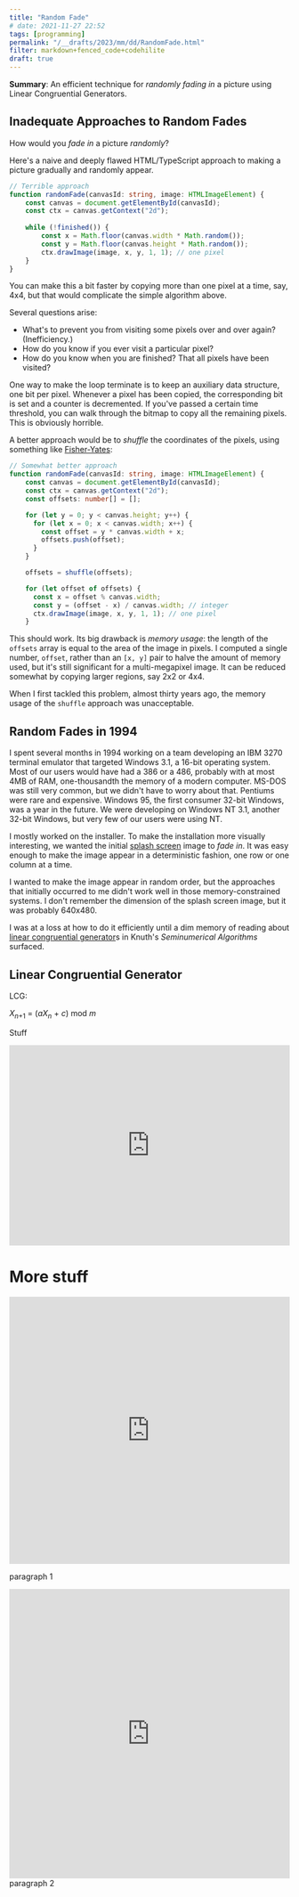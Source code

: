 ```yaml
---
title: "Random Fade"
# date: 2021-11-27 22:52
tags: [programming]
permalink: "/__drafts/2023/mm/dd/RandomFade.html"
filter: markdown+fenced_code+codehilite
draft: true
---
```


**Summary**: An efficient technique for *randomly fading in*
a picture using Linear Congruential Generators.

## Inadequate Approaches to Random Fades

How would you *fade in* a picture *randomly*?

Here's a naive and deeply flawed HTML/TypeScript approach
to making a picture gradually and randomly appear.

```typescript
// Terrible approach
function randomFade(canvasId: string, image: HTMLImageElement) {
    const canvas = document.getElementById(canvasId);
    const ctx = canvas.getContext("2d");
    
    while (!finished()) {
        const x = Math.floor(canvas.width * Math.random());
        const y = Math.floor(canvas.height * Math.random());
        ctx.drawImage(image, x, y, 1, 1); // one pixel
    }
}
```

You can make this a bit faster
by copying more than one pixel at a time, say, 4x4,
but that would complicate the simple algorithm above.

Several questions arise:

* What's to prevent you from visiting some pixels
  over and over again? (Inefficiency.)
* How do you know if you ever visit a particular pixel?
* How do you know when you are finished? That all pixels have been visited?

One way to make the loop terminate is
to keep an auxiliary data structure, one bit per pixel.
Whenever a pixel has been copied,
the corresponding bit is set
and a counter is decremented.
If you've passed a certain time threshold,
you can walk through the bitmap
to copy all the remaining pixels.
This is obviously horrible.

A better approach would be to
*shuffle* the coordinates of the pixels,
using something like [Fisher-Yates]:

[Fisher-Yates]: https://bost.ocks.org/mike/shuffle/

```typescript
// Somewhat better approach
function randomFade(canvasId: string, image: HTMLImageElement) {
    const canvas = document.getElementById(canvasId);
    const ctx = canvas.getContext("2d");
    const offsets: number[] = [];

    for (let y = 0; y < canvas.height; y++) {
      for (let x = 0; x < canvas.width; x++) {
        const offset = y * canvas.width + x;
        offsets.push(offset);
      }
    }

    offsets = shuffle(offsets);

    for (let offset of offsets) {
      const x = offset % canvas.width;
      const y = (offset - x) / canvas.width; // integer
      ctx.drawImage(image, x, y, 1, 1); // one pixel
    }
```

This should work.
Its big drawback is *memory usage*:
the length of the `offsets` array
is equal to the area of the image in pixels.
I computed a single number, `offset`,
rather than an `[x, y]` pair to halve the amount of memory used,
but it's still significant for a multi-megapixel image.
It can be reduced somewhat by copying larger regions,
say 2x2 or 4x4.

When I first tackled this problem, almost thirty years ago,
the memory usage of the `shuffle` approach was unacceptable.

## Random Fades in 1994

I spent several months in 1994
working on a team developing an IBM 3270 terminal emulator
that targeted Windows 3.1,
a 16-bit operating system.
Most of our users would have had a 386 or a 486,
probably with at most 4MB of RAM,
one-thousandth the memory of a modern computer.
MS-DOS was still very common,
but we didn't have to worry about that.
Pentiums were rare and expensive.
Windows 95, the first consumer 32-bit Windows,
was a year in the future.
We were developing on Windows NT 3.1, another 32-bit Windows,
but very few of our users were using NT.

I mostly worked on the installer.
To make the installation more visually interesting,
we wanted the initial [splash screen] image to *fade in*.
It was easy enough to make the image appear
in a deterministic fashion,
one row or one column at a time.

I wanted to make the image appear in random order,
but the approaches that initially occurred to me
didn't work well in those memory-constrained systems.
I don't remember the dimension of the splash screen image,
but it was probably 640x480.

I was at a loss at how to do it efficiently
until a dim memory of reading about
[linear congruential generator]s
in Knuth's *Seminumerical Algorithms* surfaced.

[splash screen]: https://en.wikipedia.org/wiki/Splash_screen
[linear congruential generator]: https://en.wikipedia.org/wiki/Linear_congruential_generator


## Linear Congruential Generator

LCG:

<em>X</em><sub><em>n</em>+1</sub> = (<em>aX</em><sub><em>n</em></sub> + <em>c</em>) mod <em>m</em>

Stuff

<iframe height="360" style="width: 100%;" scrolling="no" title="LCG animation" src="https://codepen.io/georgevreilly/embed/NWvmwwv?default-tab=result" frameborder="no" loading="lazy" allowtransparency="true" allowfullscreen="true">
  See the Pen <a href="https://codepen.io/georgevreilly/pen/NWvmwwv">
  LCG animation</a> by George V. Reilly (<a href="https://codepen.io/georgevreilly">@georgevreilly</a>)
  on <a href="https://codepen.io">CodePen</a>.
</iframe>

# More stuff

<iframe height="480" style="width: 100%;" scrolling="no" title="Random FadeCell Diagram" src="https://codepen.io/georgevreilly/embed/eYGOgbW?default-tab=result" frameborder="no" loading="lazy" allowtransparency="true" allowfullscreen="true">
  See the Pen <a href="https://codepen.io/georgevreilly/pen/eYGOgbW">
  Random FadeCell Diagram</a> by George V. Reilly (<a href="https://codepen.io/georgevreilly">@georgevreilly</a>)
  on <a href="https://codepen.io">CodePen</a>.
</iframe>

paragraph 1

<iframe height="520" style="width: 100%;" scrolling="no" title="Random Fade"
src="https://codepen.io/georgevreilly/embed/PoKrPor?default-tab=result" frameborder="no" loading="lazy" allowtransparency="true" allowfullscreen="true">
  See the Pen <a href="https://codepen.io/georgevreilly/pen/PoKrPor">
  Random Fade</a> by George V. Reilly (<a href="https://codepen.io/georgevreilly">@georgevreilly</a>)
  on <a href="https://codepen.io">CodePen</a>.
</iframe>
paragraph 2

<script async src="https://cpwebassets.codepen.io/assets/embed/ei.js"></script>
